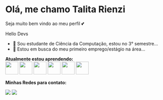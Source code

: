 # Olá, me chamo Talita Rienzi 
Seja muito bem vindo ao meu perfil 💕

Hello Devs
- 🔭 Sou estudante de Ciência da Computação, estou no 3° semestre...
- 🤔 Estou em busca do meu primeiro emprego/estágio na área...

**Atualmente estou aprendendo:** <br>
<img src="https://cdn.jsdelivr.net/gh/devicons/devicon/icons/java/java-original-wordmark.svg" width="40" height="40" />
            <img src="https://cdn.jsdelivr.net/gh/devicons/devicon/icons/javascript/javascript-original.svg" width="40" height="40" />
            <img src="https://cdn.jsdelivr.net/gh/devicons/devicon/icons/html5/html5-original-wordmark.svg" width="40" height="40" />
            <img src="https://cdn.jsdelivr.net/gh/devicons/devicon/icons/css3/css3-original-wordmark.svg" width="40" height="40" />
            <img src="https://cdn.jsdelivr.net/gh/devicons/devicon/icons/ionic/ionic-original-wordmark.svg" width="40" height="40" />
            <img src="https://cdn.jsdelivr.net/gh/devicons/devicon/icons/react/react-original-wordmark.svg" width="40" height="40" />

**Minhas Redes para contato:** <br>
<div>
<a href="https://www.instagram.com/talita_rienzi/" target="_blank"><img src="https://img.shields.io/badge/-Instagram-%23E4405F?style=for-the-badge&logo=instagram&logoColor=white" target="_blank"></a>
<a href="https://www.linkedin.com/in/talitajarnicki/" target="_blank"><img src="https://img.shields.io/badge/-LinkedIn-%230077B5?style=for-the-badge&logo=linkedin&logoColor=white" target="_blank"></a>   
</div>
          
          
          
          
          
          



